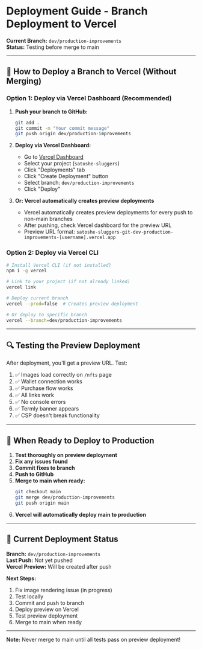# Deployment Guide - Branch Deployment to Vercel

**Current Branch:** `dev/production-improvements`  
**Status:** Testing before merge to main

---

## 🚀 How to Deploy a Branch to Vercel (Without Merging)

### Option 1: Deploy via Vercel Dashboard (Recommended)

1. **Push your branch to GitHub:**
   ```bash
   git add .
   git commit -m "Your commit message"
   git push origin dev/production-improvements
   ```

2. **Deploy via Vercel Dashboard:**
   - Go to [Vercel Dashboard](https://vercel.com/dashboard)
   - Select your project (`satoshe-sluggers`)
   - Click "Deployments" tab
   - Click "Create Deployment" button
   - Select branch: `dev/production-improvements`
   - Click "Deploy"

3. **Or: Vercel automatically creates preview deployments**
   - Vercel automatically creates preview deployments for every push to non-main branches
   - After pushing, check Vercel dashboard for the preview URL
   - Preview URL format: `satoshe-sluggers-git-dev-production-improvements-[username].vercel.app`

### Option 2: Deploy via Vercel CLI

```bash
# Install Vercel CLI (if not installed)
npm i -g vercel

# Link to your project (if not already linked)
vercel link

# Deploy current branch
vercel --prod=false  # Creates preview deployment

# Or deploy to specific branch
vercel --branch=dev/production-improvements
```

---

## 🔍 Testing the Preview Deployment

After deployment, you'll get a preview URL. Test:

1. ✅ Images load correctly on `/nfts` page
2. ✅ Wallet connection works
3. ✅ Purchase flow works
4. ✅ All links work
5. ✅ No console errors
6. ✅ Termly banner appears
7. ✅ CSP doesn't break functionality

---

## 🔄 When Ready to Deploy to Production

1. **Test thoroughly on preview deployment**
2. **Fix any issues found**
3. **Commit fixes to branch**
4. **Push to GitHub**
5. **Merge to main when ready:**
   ```bash
   git checkout main
   git merge dev/production-improvements
   git push origin main
   ```
6. **Vercel will automatically deploy main to production**

---

## 📝 Current Deployment Status

**Branch:** `dev/production-improvements`  
**Last Push:** Not yet pushed  
**Vercel Preview:** Will be created after push

**Next Steps:**
1. Fix image rendering issue (in progress)
2. Test locally
3. Commit and push to branch
4. Deploy preview on Vercel
5. Test preview deployment
6. Merge to main when ready

---

**Note:** Never merge to main until all tests pass on preview deployment!

